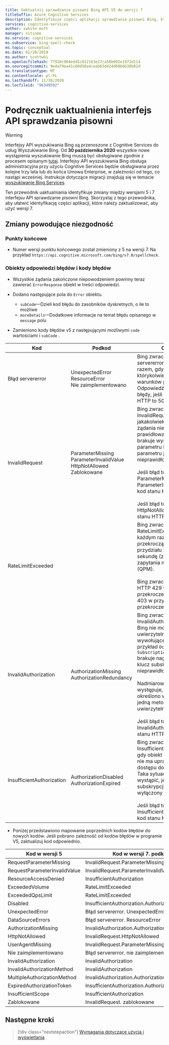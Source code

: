 ```yaml
---
title: Uaktualnij sprawdzanie pisowni Bing API V5 do wersji 7
titleSuffix: Azure Cognitive Services
description: Identyfikuje części aplikacji sprawdzanie pisowni Bing, które należy zaktualizować, aby użyć wersji 7.
services: cognitive-services
author: swhite-msft
manager: nitinme
ms.service: cognitive-services
ms.subservice: bing-spell-check
ms.topic: conceptual
ms.date: 02/20/2019
ms.author: scottwhi
ms.openlocfilehash: 77910c964ed45c012163e27ca58b092e1972d114
ms.sourcegitcommit: 9eda79ea41c60d58a4ceab63d424d6866b38b82d
ms.translationtype: MT
ms.contentlocale: pl-PL
ms.lasthandoff: 11/30/2020
ms.locfileid: "96349592"
---
```

# <a name="spell-check-api-upgrade-guide"></a>Podręcznik uaktualnienia interfejs API sprawdzania pisowni

> [!WARNING]
> Interfejsy API wyszukiwania Bing są przenoszone z Cognitive Services do usług Wyszukiwanie Bing. Od **30 października 2020** wszystkie nowe wystąpienia wyszukiwanie Bing muszą być obsługiwane zgodnie z procesem opisanym [tutaj](/bing/search-apis/bing-web-search/create-bing-search-service-resource).
> Interfejsy API wyszukiwania Bing obsługa administracyjna przy użyciu Cognitive Services będzie obsługiwana przez kolejne trzy lata lub do końca Umowa Enterprise, w zależności od tego, co nastąpi wcześniej.
> Instrukcje dotyczące migracji znajdują się w temacie [wyszukiwanie Bing Services](/bing/search-apis/bing-web-search/create-bing-search-service-resource).

Ten przewodnik uaktualniania identyfikuje zmiany między wersjami 5 i 7 interfejsu API sprawdzanie pisowni Bing. Skorzystaj z tego przewodnika, aby ułatwić identyfikację części aplikacji, które należy zaktualizować, aby użyć wersji 7.

## <a name="breaking-changes"></a>Zmiany powodujące niezgodność

### <a name="endpoints"></a>Punkty końcowe

- Numer wersji punktu końcowego został zmieniony z 5 na wersji 7. Na przykład `https://api.cognitive.microsoft.com/bing/v7.0/spellcheck`.

### <a name="error-response-objects-and-error-codes"></a>Obiekty odpowiedzi błędów i kody błędów

- Wszystkie żądania zakończone niepowodzeniem powinny teraz zawierać `ErrorResponse` obiekt w treści odpowiedzi.

- Dodano następujące pola do `Error` obiektu.  
  - `subCode`&mdash;Dzieli kod błędu do zasobników dyskretnych, o ile to możliwe
  - `moreDetails`&mdash;Dodatkowe informacje na temat błędu opisanego w `message` polu
   

- Zamieniono kody błędów v5 z następującymi możliwymi `code` wartościami i `subCode` .  
  
|Kod|Podkod|Opis
|-|-|-
|Błąd servererror|UnexpectedError<br/>ResourceError<br/>Nie zaimplementowano|Bing zwraca błąd servererror za każdym razem, gdy wystąpi którykolwiek z warunków podkodu. Odpowiedź zawiera te błędy, jeśli kod stanu HTTP to 500.
|InvalidRequest|ParameterMissing<br/>ParameterInvalidValue<br/>HttpNotAllowed<br/>Zablokowane|Bing zwraca InvalidRequest, gdy jakakolwiek część żądania nie jest prawidłowa. Na przykład brakuje wymaganego parametru lub wartość parametru jest nieprawidłowa.<br/><br/>Jeśli błąd to ParameterMissing lub ParameterInvalidValue, kod stanu HTTP to 400.<br/><br/>Jeśli błąd to HttpNotAllowed, kod stanu HTTP 410.
|RateLimitExceeded||Bing zwraca RateLimitExceeded za każdym razem, gdy przekroczą limit przydziału zapytań na sekundę (zapytań) lub zapytania miesięcznie (QPM).<br/><br/>Bing zwraca kod stanu HTTP 429 w przypadku przekroczenia zapytań i 403 w przypadku przekroczenia QPM.
|InvalidAuthorization|AuthorizationMissing<br/>AuthorizationRedundancy|Bing zwraca InvalidAuthorization, gdy Bing nie może uwierzytelnić obiektu wywołującego. Na przykład `Ocp-Apim-Subscription-Key` brakuje nagłówka lub klucz subskrypcji jest nieprawidłowy.<br/><br/>Nadmiarowość występuje, jeśli określono więcej niż jedną metodę uwierzytelniania.<br/><br/>Jeśli błąd to InvalidAuthorization, kod stanu HTTP to 401.
|InsufficientAuthorization|AuthorizationDisabled<br/>AuthorizationExpired|Bing zwraca InsufficientAuthorization, gdy obiekt wywołujący nie ma uprawnień dostępu do zasobu. Taka sytuacja może wystąpić, jeśli klucz subskrypcji został wyłączony lub wygasł. <br/><br/>Jeśli błąd to InsufficientAuthorization, kod stanu HTTP to 403.

- Poniżej przedstawiono mapowanie poprzednich kodów błędów do nowych kodów. Jeśli pobrano zależność od kodów błędów w programie V5, zaktualizuj kod odpowiednio.  
  
|Kod w wersji 5|Kod w wersji 7. podkod
|-|-
|RequestParameterMissing|InvalidRequest.ParameterMissing
RequestParameterInvalidValue|InvalidRequest.ParameterInvalidValue
ResourceAccessDenied|InsufficientAuthorization
ExceededVolume|RateLimitExceeded
ExceededQpsLimit|RateLimitExceeded
Disabled|InsufficientAuthorization.AuthorizationDisabled
UnexpectedError|Błąd servererror. UnexpectedError
DataSourceErrors|Błąd servererror. ResourceError
AuthorizationMissing|InvalidAuthorization.AuthorizationMissing
HttpNotAllowed|InvalidRequest.HttpNotAllowed
UserAgentMissing|InvalidRequest.ParameterMissing
Nie zaimplementowano|Błąd servererror. nie zaimplementowano
InvalidAuthorization|InvalidAuthorization
InvalidAuthorizationMethod|InvalidAuthorization
MultipleAuthorizationMethod|InvalidAuthorization.AuthorizationRedundancy
ExpiredAuthorizationToken|InsufficientAuthorization.AuthorizationExpired
InsufficientScope|InsufficientAuthorization
Zablokowane|InvalidRequest. zablokowane

## <a name="next-steps"></a>Następne kroki

> [!div class="nextstepaction"]
> [Wymagania dotyczące użycia i wyświetlania](../bing-web-search/use-display-requirements.md)